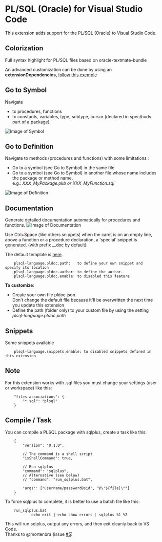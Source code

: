 # PL/SQL (Oracle) for Visual Studio Code

This extension adds support for the PL/SQL (Oracle) to Visual Studio Code.

## Colorization
Full syntax highlight for PL/SQL files based on oracle-textmate-bundle

An advanced customization can be done by using an **extensionDependencies**, [follow this exemple](plsql-language-custom/xyz.plsql-language-custom-0.0.1)

## Go to Symbol
Navigate
  - to procedures, functions
  - to constants, variables, type, subtype, cursor (declared in spec/body part of a package)

![Image of Symbol](images/DocumentSymbol.gif)

## Go to Definition
Navigate to methods (procedures and functions) with some limitations :
- Go to a symbol (see Go to Symbol) in the same file
- Go to a symbol (see Go to Symbol) in another file whose name includes the package or method name.
  <br />e.g.: *XXX_MyPackage.pkb or XXX_MyFunction.sql*

![Image of Definition](images/Definition.gif)

## Documentation
Generate detailed documentation automatically for procedures and functions.
![Image of Documentation](images/Documentation.gif)

Use Ctrl+Space (like others snippets) when the caret is on an empty line,
above a function or a procedure declaration, a 'special' snippet is generated.
(with prefix __doc by default)

The default template is [here](snippets/pldoc.json).<br />

        plsql-language.pldoc.path:   to define your own snippet and specify its location
        plsql-language.pldoc.author: to define the author.
        plsql-language.pldoc.enable: to disabled this feature

**To customize:**<br>
 - Create your own file pldoc.json.<br>
   Don't change the default file because it'll be overwritten the next time you update this extension
 - Define the path (folder only) to your custom file by using the setting *plsql-language.pldoc.path*

## Snippets
Some snippets available

        plsql-language.snippets.enable: to disabled snippets defined in this extension

## Note
For this extension works with .sql files you must change your settings (user or workspace) like this:

        "files.associations": {
           	"*.sql": "plsql"
        }

## Compile / Task
You can compile a PLSQL package with sqlplus, create a task like this:

        {
            "version": "0.1.0",

            // The command is a shell script
            "isShellCommand": true,

            // Run sqlplus
            "command": "sqlplus",
            // Alternative (see below)
            // "command": "run_sqlplus.bat",

            "args": ["username/password@sid", "@\"${file}\""]
        }

To force sqlplus to complete, it is better to use a batch file like this:

        run_sqlplus.bat
                echo exit | echo show errors | sqlplus %1 %2

This will run sqlplus, output any errors, and then exit cleanly back to VS Code.<br />
Thanks to @mortenbra (issue [#5](https://github.com/zabel-xyz/plsql-language/issues/5))
